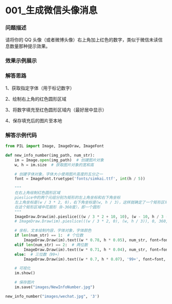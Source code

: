 # 001_生成微信头像消息

### 问题描述

请将你的 QQ 头像（或者微博头像）右上角加上红色的数字，类似于微信未读信息数量那种提示效果。

### 效果示例展示



### 解答思路

1、获取指定字体（用于标记数字）

2、绘制右上角的红色圆形区域

3、将数字填充至红色圆形区域内（最好居中显示）

4、保存填充后的图片至本地

### 解答示例代码

```python
from PIL import Image, ImageDraw, ImageFont

def new_info_number(img_path, num_str):
    im = Image.open(img_path)  # 创建图片对象
    w, h = im.size  # 获取图片对象的宽和高

    # 创建字体对象，字体大小使用图片高度的五分之一
    font = ImageFont.truetype('fonts/simkai.ttf', int(h / 5))

    """
    在右上角绘制红色圆形区域
    pieslice中的两个元组分别为矩形的左上角坐标和右下角坐标
    左上角坐标是(w / 3 * 2, 0)，右下角坐标是(w, h / 3)，这样就确定了一个矩形区域
    在这个矩形区域中花扇形（0-360度），即一个圆形
    """
    ImageDraw.Draw(im).pieslice(((w / 3 * 2 + 10, 10), (w - 10, h / 3 - 10)), 0, 360, fill="red")
    # ImageDraw.Draw(im).pieslice(((w / 3 * 2, 0), (w, h / 3)), 0, 360, fill="red")

    # 坐标，文本绘制内容，字体对象，字体颜色
    if len(num_str) == 1:  # 个位数
        ImageDraw.Draw(im).text((w * 0.78, h * 0.05), num_str, font=font, fill="white")
    elif len(num_str) == 2:  # 两位数
        ImageDraw.Draw(im).text((w * 0.71, h * 0.04), num_str, font=font, fill="white")
    else:  # 三位数（99+）
        ImageDraw.Draw(im).text((w * 0.7, h * 0.07), '99+', font=font, fill="white")

    # 可视化
    im.show()

    # 保存图片
    im.save("images/NewInfoNumber.jpg")

new_info_number("images/wechat.jpg", '3')
```

